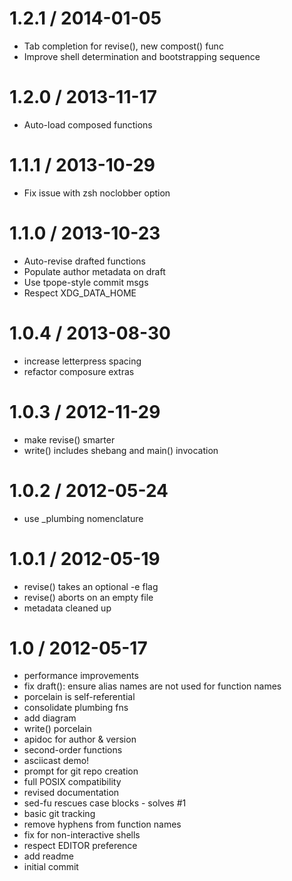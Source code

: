1.2.1 / 2014-01-05
==================
* Tab completion for revise(), new compost() func
* Improve shell determination and bootstrapping sequence

1.2.0 / 2013-11-17
==================
* Auto-load composed functions

1.1.1 / 2013-10-29
==================
* Fix issue with zsh noclobber option

1.1.0 / 2013-10-23
==================
* Auto-revise drafted functions
* Populate author metadata on draft
* Use tpope-style commit msgs
* Respect XDG_DATA_HOME

1.0.4 / 2013-08-30
==================

* increase letterpress spacing
* refactor composure extras

1.0.3 / 2012-11-29
==================

* make revise() smarter
* write() includes shebang and main() invocation

1.0.2 / 2012-05-24
==================

  * use _plumbing nomenclature

1.0.1 / 2012-05-19
==================

  * revise() takes an optional -e flag
  * revise() aborts on an empty file
  * metadata cleaned up

1.0 / 2012-05-17
==================

  * performance improvements
  * fix draft(): ensure alias names are not used for function names
  * porcelain is self-referential
  * consolidate plumbing fns
  * add diagram
  * write() porcelain
  * apidoc for author & version
  * second-order functions
  * asciicast demo!
  * prompt for git repo creation
  * full POSIX compatibility
  * revised documentation
  * sed-fu rescues case blocks - solves #1
  * basic git tracking
  * remove hyphens from function names
  * fix for non-interactive shells
  * respect EDITOR preference
  * add readme
  * initial commit
